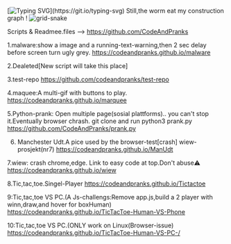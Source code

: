 [![Typing SVG](https://readme-typing-svg.demolab.com?font=Fira+Code&duration=2000&pause=500&color=F7697A&background=A1A1A100&width=435&lines=Code+And+Pranks+info+and%2C+;+live+test+links+for+code+fun.)](https://git.io/typing-svg)
Still,the worm eat my construction graph !
![grid-snake](https://user-images.githubusercontent.com/94220731/198875879-db8010bf-01c8-4f34-98c7-3dd8a0a6e734.svg)

Scripts & Readmee.files -->
https://github.com/CodeAndPranks

1.malware:show a image and a running-text-warning,then 2 sec delay before screen turn ugly grey.
https://codeandpranks.github.io/malware 

2.Dealeted[New script will take this place]

3.test-repo
https://github.com/codeandpranks/test-repo

4.maquee:A multi-gif with buttons to play.
https://codeandpranks.github.io/marquee

5.Python-prank: Open multiple page(sosial plattforms).. you can't stop it.Eventually browser chrash.
git clone and run python3 prank.py
https://github.com/CodeAndPranks/prank.py

6. Manchester Udt.A pice used by the browser-test[crash] wiew-prosjekt(nr7)
https://codeandpranks.github.io/ManUdt

7.wiew: crash chrome,edge.
Link to easy code at top.Don't abuse⚠️
https://codeandpranks.github.io/wiew

8.Tic,tac,toe.Singel-Player
https://codeandpranks.github.io/Tictactoe

9:Tic,tac,toe VS PC.(A Js-challengs:Remove app.js,build a 2 player with winn,draw,and hover for  boxHuman)
https://codeandpranks.github.io/TicTacToe-Human-VS-Phone

10:Tic,tac,toe VS PC.(ONLY work on Linux(Browser-issue)
https://codeandpranks.github.io/TicTacToe-Human-VS-PC-/

